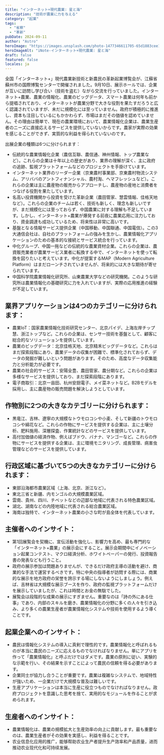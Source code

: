 ```yaml
---
title: "インターネット+現代農業: 星と海"
description: "技術が農業に力を与える"
category: "起業"
tags:
  - "省察"
  - "革新"
pubDate: 2024-09-11
author: "Astro"
heroImage: "https://images.unsplash.com/photo-1477346611705-65d1883cee1e"
heroImageAlt: "iNote-インターネット+現代農業: 星と海"
draft: false
featured: false
locales: ja
---
```


全国「インターネット+」現代農業新技術と新農民の革新起業博覧会が、江蘇省蘇州市の国際博覧センターで開催されました。9月10日、展示ホールでは、企業が互いに訪問し学び合い（技術を盗む）ながら交流を行っていました。インターネット+農業、農業の情報化、農業のビッグデータ、スマート農業は何年も前から提唱されており、インターネットが農業分野で大きな役割を果たすだろうと広く認識されていますが、未だに規模化には至っていません。政府が積極的に推進し、資本も注目しているにもかかわらず、市場はまだその価値を認めていません。その理由は簡単で、現在の農業環境において、農業情報化企業は、農業生産者のニーズに直接応えるサービスを提供していないからです。農家が実際の効果を感じることができず、実質的な利益を得られていないのです。

出展企業の種類は6つに分けられます：

- 伝統的な農業情報化企業（農信互聯、農信通、神州情報、トップ農業など）。これらの企業は十年以上の歴史があり、業界の理解が深く、主に政府の追跡、監視プラットフォームなどのプロジェクトを手掛けています。
- インターネット業界のリーダー企業（京東農村事業部、京東農村物流システム、アリババのアントフィナンシャル、農村淘、ヘマフレッシュなど）。これらの企業は主に農産物の販売からアプローチし、農産物の産地と消費者をつなげる役割を果たしています。
- 名高い投資機関から投資を受けた革新企業（農田管家、慧雲情報、佳格天地など）。これらの企業のチームは若く、技術も新しく、理念も新しいですが、まだ規模化には至っておらず、中国農業に対する理解も不足しています。しかし、インターネット+農業が爆発する前夜に農業応用に注力しており、資金調達も成功しているため、将来性は非常に高いです。
- 基盤となる情報サービス提供企業（中国移動、中国聯通、中国電信）。この3大通信会社は、自社のプラットフォームの強みを生かし、農業情報化アプリケーションのための基本的な接続とサービス統合を行っています。
- 中化グループ、中国一拖などの伝統的な農業資材企業。これらの企業は、農資販売業者が農業サービス業者に転換する中で、インターネットを使って転換を図りたいと考えています。中化が提案するMAP（Modern Agriculture Platform）はまだローンチされていませんが、将来的には大きな期待が寄せられています。
- 中国科学院農業情報化研究所、山東農業大学などの研究機関。このような研究所は農業情報化の基礎研究に力を入れていますが、実際の応用推進の経験が不足しています。

## 業界アプリケーションは4つのカテゴリーに分けられます：

- 農業IoT：国家農業情報化技術研究センター、北京パイデ、上海左岸チップ慧、浙江トップなど。これらの企業は、センサー技術を基盤として、顧客に総合的なソリューションを提供しています。
- 農業のビッグデータ：北京佳格天地、北京精禾ビッグデータなど。これらはまだ探索段階にあり、農業データの収集が困難で、標準化されておらず、データの発掘が難しいという問題があります。そのため、高度なデータ収集能力と分析能力が必要です。
- 農業の社会的サービス：安陽全豊、農田管家、農分期など。これらの企業は多様なサービスを提供しており、まだ探索段階にあります。
- 電子商取引：北京一亩田、杭州安厨電子、メイ菜ネットなど。B2Bモデルを採用し、主に農産物の販売問題を解決しようとしています。

## 作物別に2つの大きなカテゴリーに分けられます：

- 黒竜江、吉林、遼寧の大規模なトウモロコシや小麦、そして新疆のトウモロコシや綿花など。これらの作物にサービスを提供する企業は、主に土壌分析、肥料施用、深層探査、作業統計などのサービスを提供しています。
- 高付加価値の経済作物、例えばブドウ、バナナ、マンゴーなど。これらの作物にサービスを提供する企業は、主に環境モニタリング、成長管理、病害虫管理などのサービスを提供しています。

## 行政区域に基づいて5つの大きなカテゴリーに分けられます：

- 東部沿海都市農業区域（上海、北京、浙江など）。
- 東北三省と新疆、内モンゴルの大規模農業区域。
- 雲南、貴州、四川、チベットなどの辺鄙な地域に代表される特色農業区域。
- 湖北、湖南などの内陸地域に代表される総合農業区域。
- 海南は独特で、インターネット農業の小さな町が島全体を代表しています。

## 主催者へのインサイト：

- 第1回展覧会を契機に、宣伝活動を強化し、影響力を高め、最も専門的な「インターネット+農業」の展示会にすること。展示会期間中にイノベーション起業コンテスト、マクロ経済分析、ホワイトペーパーの発行、投資報告書の発表なども行うこと。
- 政府の展示参加は問題ありませんが、できるだけ政府主導の活動を避け、商業的な手法で運営するべきです。特に中央の指導者が訪問する際には、商業的な展示を地方政府の栄誉を誇示する場にしないようにしましょう。例えば、吉林省は大規模な展示ブースを作り、政府の監視プラットフォームだけを展示していましたが、これは時間とお金の無駄でした。
- 展覧会は段階的な成果の展示にすぎません。重要なのは「詩の外にある仕事」であり、内部のスキルを磨き、農業情報化の分野に多くの人々を引き込み、より多くの農業生産者が農業情報化システムや技術を使用するよう導くことです。

## 起業企業へのインサイト：

- 農民は情報化システムの導入に真剣で理性的です。農業情報化と呼ばれるものが本当に農民のニーズに応えるものでなければなりません。単にアプリを作って「農業情報化」と呼ぶだけではダメです。農業の原則に従い、実験的な示範を行い、その結果を示すことによって農民の信頼を得る必要があります。
- 企業同士が協力し合うことが重要です。農業は複雑なシステムで、地域特性が強いため、一企業だけで大規模な普及は難しいです。
- 生産アプリケーションは本当に生産に役立つものでなければなりません。政府プロジェクトを意識した思考を捨て、実用的なモジュールを作ることが求められます。

## 生産者へのインサイト：

- 農業情報化は、農業の規模拡大と生産効率の向上に貢献します。最も重要なのは、農業生産者がその効果を実感し、利益を得ることです。
- 农业信息化应用的推广，能够帮助农业生产者提升生产效率和产品质量，进而推动农业现代化和可持续发展。

